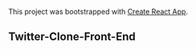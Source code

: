 This project was bootstrapped with [Create React App](https://github.com/facebook/create-react-app).

## Twitter-Clone-Front-End

